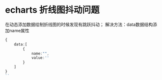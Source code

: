 # echarts 折线图抖动问题

在动态添加数据绘制折线图的时候发现有跳跃抖动；
解决方法：data数据结构添加name属性
```typescript
{
    data:[
        {
            name:"",
            value:''
        }
    ]
}
``